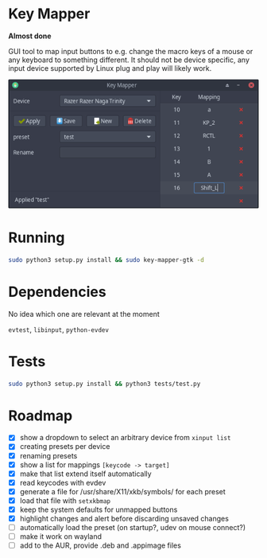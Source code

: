 # Key Mapper

**Almost done**

GUI tool to map input buttons to e.g. change the macro keys of a mouse or any keyboard to something
different. It should not be device specific, any input device supported by Linux plug and play will likely
work.

<p align="center">
    <img src="data/screenshot.png"/>
</p>

# Running

```bash
sudo python3 setup.py install && sudo key-mapper-gtk -d
```

# Dependencies

No idea which one are relevant at the moment

`evtest`, `libinput`, `python-evdev`

# Tests

```bash
sudo python3 setup.py install && python3 tests/test.py
```

# Roadmap

- [x] show a dropdown to select an arbitrary device from `xinput list`
- [x] creating presets per device
- [x] renaming presets
- [x] show a list for mappings `[keycode -> target]`
- [x] make that list extend itself automatically
- [x] read keycodes with evdev
- [x] generate a file for /usr/share/X11/xkb/symbols/ for each preset
- [x] load that file with `setxkbmap`
- [x] keep the system defaults for unmapped buttons
- [x] highlight changes and alert before discarding unsaved changes
- [ ] automatically load the preset (on startup?, udev on mouse connect?)
- [ ] make it work on wayland
- [ ] add to the AUR, provide .deb and .appimage files
